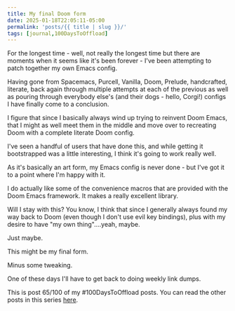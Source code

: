 ```yaml
---
title: My final Doom form
date: 2025-01-18T22:05:11-05:00
permalink: 'posts/{{ title | slug }}/'
tags: [journal,100DaysToOffload]
---
```

For the longest time - well, not really the longest time but there are moments when it seems like it's been forever - I've been attempting to patch together my own Emacs config.

Having gone from Spacemacs, Purcell, Vanilla, Doom, Prelude, handcrafted, literate, back again through multiple attempts at each of the previous as well as pouring through everybody else's (and their dogs - hello, Corgi!) configs I have finally come to a conclusion.

I figure that since I basically always wind up trying to reinvent Doom Emacs, that I might as well meet them in the middle and move over to recreating Doom with a complete literate Doom config.

I've seen a handful of users that have done this, and while getting it bootstrapped was a little interesting, I think it's going to work really well.

As it's basically an art form, my Emacs config is never done - but I've got it to a point where I'm happy with it.

I do actually like some of the convenience macros that are provided with the Doom Emacs framework. It makes a really excellent library.

Will I stay with this? You know, I think that since I generally always found my way back to Doom (even though I don't use evil key bindings), plus with my desire to have "my own thing"....yeah, maybe.

Just maybe.

This might be my final form.

Minus some tweaking.

One of these days I'll have to get back to doing weekly link dumps.

This is post 65/100 of my #100DaysToOffload posts. You can read the other posts in this series [here](/tags/100daystooffload).